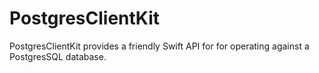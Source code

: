 # PostgresClientKit

PostgresClientKit provides a friendly Swift API for for operating against a PostgresSQL database.
